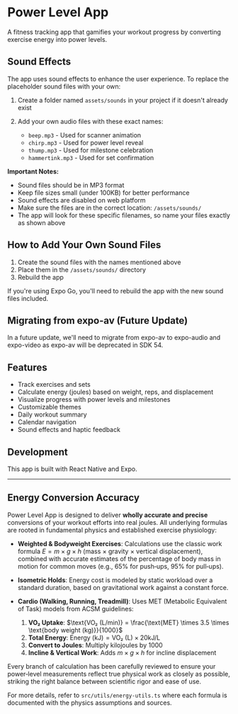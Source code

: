 # Power Level App

A fitness tracking app that gamifies your workout progress by converting exercise energy into power levels.

## Sound Effects

The app uses sound effects to enhance the user experience. To replace the placeholder sound files with your own:

1. Create a folder named `assets/sounds` in your project if it doesn't already exist
2. Add your own audio files with these exact names:

   * `beep.mp3` - Used for scanner animation
   * `chirp.mp3` - Used for power level reveal
   * `thump.mp3` - Used for milestone celebration
   * `hammertink.mp3` - Used for set confirmation

**Important Notes:**

* Sound files should be in MP3 format
* Keep file sizes small (under 100KB) for better performance
* Sound effects are disabled on web platform
* Make sure the files are in the correct location: `/assets/sounds/`
* The app will look for these specific filenames, so name your files exactly as shown above

## How to Add Your Own Sound Files

1. Create the sound files with the names mentioned above
2. Place them in the `/assets/sounds/` directory
3. Rebuild the app

If you're using Expo Go, you'll need to rebuild the app with the new sound files included.

## Migrating from expo-av (Future Update)

In a future update, we'll need to migrate from expo-av to expo-audio and expo-video as expo-av will be deprecated in SDK 54.

## Features

* Track exercises and sets
* Calculate energy (joules) based on weight, reps, and displacement
* Visualize progress with power levels and milestones
* Customizable themes
* Daily workout summary
* Calendar navigation
* Sound effects and haptic feedback

## Development

This app is built with React Native and Expo.

---

## Energy Conversion Accuracy

Power Level App is designed to deliver **wholly accurate and precise** conversions of your workout efforts into real joules. All underlying formulas are rooted in fundamental physics and established exercise physiology:

* **Weighted & Bodyweight Exercises**: Calculations use the classic work formula $E = m \times g \times h$ (mass × gravity × vertical displacement), combined with accurate estimates of the percentage of body mass in motion for common moves (e.g., 65% for push‑ups, 95% for pull‑ups).
* **Isometric Holds**: Energy cost is modeled by static workload over a standard duration, based on gravitational work against a constant force.
* **Cardio (Walking, Running, Treadmill)**: Uses MET (Metabolic Equivalent of Task) models from ACSM guidelines:

  1. **VO₂ Uptake**: $\text{VO₂ (L/min)} = \frac{\text{MET} \times 3.5 \times \text{body weight (kg)}}{1000}$
  2. **Total Energy**: $\text{Energy (kJ)} = \text{VO₂ (L)} \times 20 \text{kJ/L}$
  3. **Convert to Joules**: Multiply kilojoules by 1000
  4. **Incline & Vertical Work**: Adds $m \times g \times h$ for incline displacement

Every branch of calculation has been carefully reviewed to ensure your power‑level measurements reflect true physical work as closely as possible, striking the right balance between scientific rigor and ease of use.

For more details, refer to `src/utils/energy-utils.ts` where each formula is documented with the physics assumptions and sources.
